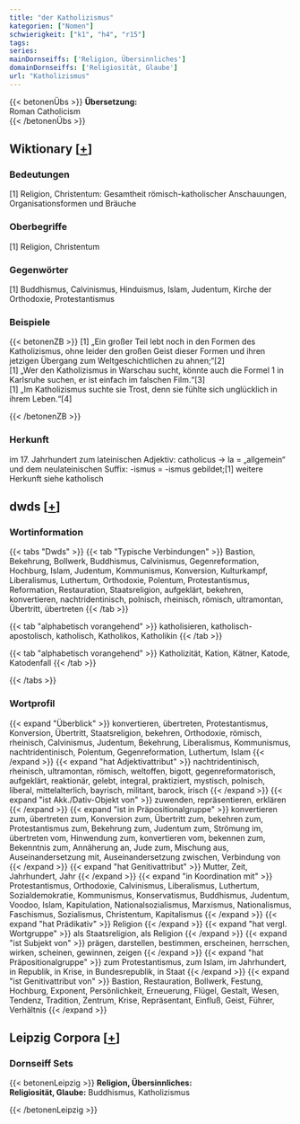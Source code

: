 ```yaml
---
title: "der Katholizismus"
kategorien: ["Nomen"]
schwierigkeit: ["k1", "h4", "r15"]
tags:
series:
mainDornseiffs: ['Religion, Übersinnliches']
domainDornseiffs: ['Religiosität, Glaube']
url: "Katholizismus"
---
```


{{< betonenÜbs >}}
**Übersetzung:**  
Roman Catholicism  
{{< /betonenÜbs >}}

## Wiktionary [[+](https://de.wiktionary.org/wiki/Katholizismus)]

### Bedeutungen
[1] Religion, Christentum: Gesamtheit römisch-katholischer Anschauungen, Organisationsformen und Bräuche  

### Oberbegriffe
[1] Religion, Christentum  

### Gegenwörter
[1] Buddhismus, Calvinismus, Hinduismus, Islam, Judentum, Kirche der Orthodoxie, Protestantismus  

### Beispiele
{{< betonenZB >}}
[1] „Ein großer Teil lebt noch in den Formen des Katholizismus, ohne leider den großen Geist dieser Formen und ihren jetzigen Übergang zum Weltgeschichtlichen zu ahnen;“[2]  
[1] „Wer den Katholizismus in Warschau sucht, könnte auch die Formel 1 in Karlsruhe suchen, er ist einfach im falschen Film.“[3]  
[1] „Im Katholizismus suchte sie Trost, denn sie fühlte sich unglücklich in ihrem Leben.“[4]  

{{< /betonenZB >}}
### Herkunft
im 17. Jahrhundert zum lateinischen Adjektiv: catholicus → la = „allgemein“ und dem neulateinischen Suffix: -ismus = -ismus gebildet;[1] weitere Herkunft siehe katholisch  



## dwds [[+](https://www.dwds.de/wb/Katholizismus)]

### Wortinformation
{{< tabs "Dwds" >}}
{{< tab "Typische Verbindungen" >}}
Bastion, Bekehrung, Bollwerk, Buddhismus, Calvinismus, Gegenreformation, Hochburg, Islam, Judentum, Kommunismus, Konversion, Kulturkampf, Liberalismus, Luthertum, Orthodoxie, Polentum, Protestantismus, Reformation, Restauration, Staatsreligion, aufgeklärt, bekehren, konvertieren, nachtridentinisch, polnisch, rheinisch, römisch, ultramontan, Übertritt, übertreten
{{< /tab >}}

{{< tab "alphabetisch vorangehend" >}}
katholisieren, katholisch-apostolisch, katholisch, Katholikos, Katholikin
{{< /tab >}}

{{< tab "alphabetisch vorangehend" >}}
Katholizität, Kation, Kätner, Katode, Katodenfall
{{< /tab >}}

{{< /tabs >}}

### Wortprofil
{{< expand "Überblick" >}} konvertieren, übertreten, Protestantismus, Konversion, Übertritt, Staatsreligion, bekehren, Orthodoxie, römisch, rheinisch, Calvinismus, Judentum, Bekehrung, Liberalismus, Kommunismus, nachtridentinisch, Polentum, Gegenreformation, Luthertum, Islam {{< /expand >}}
{{< expand "hat Adjektivattribut" >}} nachtridentinisch, rheinisch, ultramontan, römisch, weltoffen, bigott, gegenreformatorisch, aufgeklärt, reaktionär, gelebt, integral, praktiziert, mystisch, polnisch, liberal, mittelalterlich, bayrisch, militant, barock, irisch {{< /expand >}}
{{< expand "ist Akk./Dativ-Objekt von" >}} zuwenden, repräsentieren, erklären {{< /expand >}}
{{< expand "ist in Präpositionalgruppe" >}} konvertieren zum, übertreten zum, Konversion zum, Übertritt zum, bekehren zum, Protestantismus zum, Bekehrung zum, Judentum zum, Strömung im, übertreten vom, Hinwendung zum, konvertieren vom, bekennen zum, Bekenntnis zum, Annäherung an, Jude zum, Mischung aus, Auseinandersetzung mit, Auseinandersetzung zwischen, Verbindung von {{< /expand >}}
{{< expand "hat Genitivattribut" >}} Mutter, Zeit, Jahrhundert, Jahr {{< /expand >}}
{{< expand "in Koordination mit" >}} Protestantismus, Orthodoxie, Calvinismus, Liberalismus, Luthertum, Sozialdemokratie, Kommunismus, Konservatismus, Buddhismus, Judentum, Voodoo, Islam, Kapitulation, Nationalsozialismus, Marxismus, Nationalismus, Faschismus, Sozialismus, Christentum, Kapitalismus {{< /expand >}}
{{< expand "hat Prädikativ" >}} Religion {{< /expand >}}
{{< expand "hat vergl. Wortgruppe" >}} als Staatsreligion, als Religion {{< /expand >}}
{{< expand "ist Subjekt von" >}} prägen, darstellen, bestimmen, erscheinen, herrschen, wirken, scheinen, gewinnen, zeigen {{< /expand >}}
{{< expand "hat Präpositionalgruppe" >}} zum Protestantismus, zum Islam, im Jahrhundert, in Republik, in Krise, in Bundesrepublik, in Staat {{< /expand >}}
{{< expand "ist Genitivattribut von" >}} Bastion, Restauration, Bollwerk, Festung, Hochburg, Exponent, Persönlichkeit, Erneuerung, Flügel, Gestalt, Wesen, Tendenz, Tradition, Zentrum, Krise, Repräsentant, Einfluß, Geist, Führer, Verhältnis {{< /expand >}}

## Leipzig Corpora [[+](https://corpora.uni-leipzig.de/en/res?word=Katholizismus&corpusId=deu_newscrawl-public_2018)]

### Dornseiff Sets
{{< betonenLeipzig >}}
**Religion, Übersinnliches:**  
**Religiosität, Glaube:** Buddhismus, Katholizismus  

{{< /betonenLeipzig >}}
